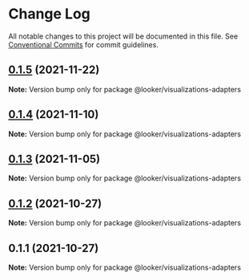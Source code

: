 # Change Log

All notable changes to this project will be documented in this file.
See [Conventional Commits](https://conventionalcommits.org) for commit guidelines.

## [0.1.5](https://github.com/looker-open-source/components/compare/@looker/visualizations-adapters@0.1.4...@looker/visualizations-adapters@0.1.5) (2021-11-22)

**Note:** Version bump only for package @looker/visualizations-adapters





## [0.1.4](https://github.com/looker-open-source/components/compare/@looker/visualizations-adapters@0.1.3...@looker/visualizations-adapters@0.1.4) (2021-11-10)

**Note:** Version bump only for package @looker/visualizations-adapters





## [0.1.3](https://github.com/looker-open-source/components/compare/@looker/visualizations-adapters@0.1.2...@looker/visualizations-adapters@0.1.3) (2021-11-05)

**Note:** Version bump only for package @looker/visualizations-adapters





## [0.1.2](https://github.com/looker-open-source/components/compare/@looker/visualizations-adapters@0.1.1...@looker/visualizations-adapters@0.1.2) (2021-10-27)

**Note:** Version bump only for package @looker/visualizations-adapters





## 0.1.1 (2021-10-27)

**Note:** Version bump only for package @looker/visualizations-adapters

